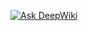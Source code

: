 [![Ask DeepWiki](https://deepwiki.com/badge.svg)](https://deepwiki.com/redaelsayied/GameZone-MVC-Project)
